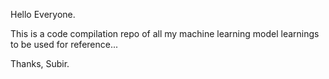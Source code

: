 Hello Everyone.

This is a code compilation repo of all my machine learning model learnings to be used for reference...

Thanks,
Subir.
